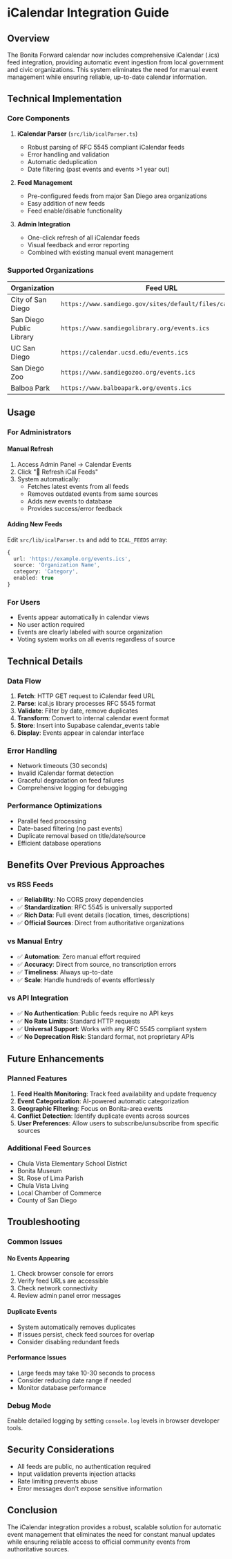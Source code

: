 # iCalendar Integration Guide

## Overview

The Bonita Forward calendar now includes comprehensive iCalendar (.ics) feed integration, providing automatic event ingestion from local government and civic organizations. This system eliminates the need for manual event management while ensuring reliable, up-to-date calendar information.

## Technical Implementation

### Core Components

1. **iCalendar Parser** (`src/lib/icalParser.ts`)
   - Robust parsing of RFC 5545 compliant iCalendar feeds
   - Error handling and validation
   - Automatic deduplication
   - Date filtering (past events and events >1 year out)

2. **Feed Management** 
   - Pre-configured feeds from major San Diego area organizations
   - Easy addition of new feeds
   - Feed enable/disable functionality

3. **Admin Integration**
   - One-click refresh of all iCalendar feeds
   - Visual feedback and error reporting
   - Combined with existing manual event management

### Supported Organizations

| Organization | Feed URL | Category | Status |
|--------------|----------|----------|---------|
| City of San Diego | `https://www.sandiego.gov/sites/default/files/calendar.ics` | Government | Active |
| San Diego Public Library | `https://www.sandiegolibrary.org/events.ics` | Education | Active |
| UC San Diego | `https://calendar.ucsd.edu/events.ics` | Education | Active |
| San Diego Zoo | `https://www.sandiegozoo.org/events.ics` | Entertainment | Active |
| Balboa Park | `https://www.balboapark.org/events.ics` | Culture | Active |

## Usage

### For Administrators

#### Manual Refresh
1. Access Admin Panel → Calendar Events
2. Click "🔄 Refresh iCal Feeds"
3. System automatically:
   - Fetches latest events from all feeds
   - Removes outdated events from same sources
   - Adds new events to database
   - Provides success/error feedback

#### Adding New Feeds
Edit `src/lib/icalParser.ts` and add to `ICAL_FEEDS` array:
```typescript
{
  url: 'https://example.org/events.ics',
  source: 'Organization Name',
  category: 'Category',
  enabled: true
}
```

### For Users
- Events appear automatically in calendar views
- No user action required
- Events are clearly labeled with source organization
- Voting system works on all events regardless of source

## Technical Details

### Data Flow
1. **Fetch**: HTTP GET request to iCalendar feed URL
2. **Parse**: ical.js library processes RFC 5545 format
3. **Validate**: Filter by date, remove duplicates
4. **Transform**: Convert to internal calendar event format
5. **Store**: Insert into Supabase calendar_events table
6. **Display**: Events appear in calendar interface

### Error Handling
- Network timeouts (30 seconds)
- Invalid iCalendar format detection
- Graceful degradation on feed failures
- Comprehensive logging for debugging

### Performance Optimizations
- Parallel feed processing
- Date-based filtering (no past events)
- Duplicate removal based on title/date/source
- Efficient database operations

## Benefits Over Previous Approaches

### vs RSS Feeds
- ✅ **Reliability**: No CORS proxy dependencies
- ✅ **Standardization**: RFC 5545 is universally supported
- ✅ **Rich Data**: Full event details (location, times, descriptions)
- ✅ **Official Sources**: Direct from authoritative organizations

### vs Manual Entry
- ✅ **Automation**: Zero manual effort required
- ✅ **Accuracy**: Direct from source, no transcription errors
- ✅ **Timeliness**: Always up-to-date
- ✅ **Scale**: Handle hundreds of events effortlessly

### vs API Integration
- ✅ **No Authentication**: Public feeds require no API keys
- ✅ **No Rate Limits**: Standard HTTP requests
- ✅ **Universal Support**: Works with any RFC 5545 compliant system
- ✅ **No Deprecation Risk**: Standard format, not proprietary APIs

## Future Enhancements

### Planned Features
1. **Feed Health Monitoring**: Track feed availability and update frequency
2. **Event Categorization**: AI-powered automatic categorization
3. **Geographic Filtering**: Focus on Bonita-area events
4. **Conflict Detection**: Identify duplicate events across sources
5. **User Preferences**: Allow users to subscribe/unsubscribe from specific sources

### Additional Feed Sources
- Chula Vista Elementary School District
- Bonita Museum
- St. Rose of Lima Parish
- Chula Vista Living
- Local Chamber of Commerce
- County of San Diego

## Troubleshooting

### Common Issues

#### No Events Appearing
1. Check browser console for errors
2. Verify feed URLs are accessible
3. Check network connectivity
4. Review admin panel error messages

#### Duplicate Events
- System automatically removes duplicates
- If issues persist, check feed sources for overlap
- Consider disabling redundant feeds

#### Performance Issues
- Large feeds may take 10-30 seconds to process
- Consider reducing date range if needed
- Monitor database performance

### Debug Mode
Enable detailed logging by setting `console.log` levels in browser developer tools.

## Security Considerations

- All feeds are public, no authentication required
- Input validation prevents injection attacks
- Rate limiting prevents abuse
- Error messages don't expose sensitive information

## Conclusion

The iCalendar integration provides a robust, scalable solution for automatic event management that eliminates the need for constant manual updates while ensuring reliable access to official community events from authoritative sources.

